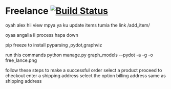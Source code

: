 # Freelance  [![Build Status](https://travis-ci.org/justabeginner-team/Freelance.svg?branch=master)](https://travis-ci.org/justabeginner-team/Freelance)

oyah alex hii view mpya ya ku update items tumia the link /add_item/

oyaa angalia ii process hapa down 

pip freeze to install pyparsing ,pydot,graphviz

run this commands 
  python manage.py graph_models --pydot -a -g -o free_lance.png
  
follow these steps to make a successful order
select a product
proceed to checkout
enter a shipping address
select the option billing address same as shipping address
